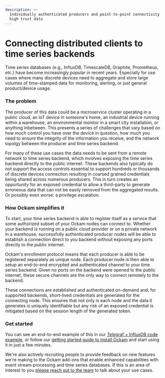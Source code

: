 ```yaml
---
description: >-
  Individually authenticated producers and point-to-point connectivity to ensure
  high trust data
---
```


# Connecting distributed clients to time series backends

Time series databases (e.g., InfluxDB, TimescaleDB, Graphite, Prometheus, etc.) have become increasingly popular in recent years. Especially for use cases where many discrete devices need to aggregate and store large volumes of time-stamped data for monitoring, alerting, or just general product/device usage.

### The problem

The producer of this data could be a microservice cluster operating in a public cloud, an IoT device in someone's home, an industrial device running within a warehouse, an environmental monitor in a smart city installation, or anything inbetween. This presents a series of challenges that vary based on how much control you have over the device in question, how much you need to ensure the integrity of the information you receive, and the network topolgy between the producer and time series backend.

For many of these use cases the data needs to be sent from a remote network to time series backend, which involves exposing the time series backend directly to the public internet. These backends also typically do not support the access controls essential to support hundreds or thousands of discrete devices connection resulting in coarsed grained credentials being shared across numerous producers. This in turn creates an opportunity for an exposed credential to allow a third-party to generate erroneous data that can not be easily removed from the aggregated results. Or possibly even worse: a privilege escalation.

### How Ockam simplifies it

To start, your time series backend is able to register itself as a service that some authorized subset of your Ockam nodes can connect to. Whether your backend is running on a public cloud provider or on a private network in a warehouse, successfully authenticated producer nodes will be able to establish a connection direct to you backend without exposing any ports directly to the public internet.

Ockam's enrollment protocol means that each producer is able to be registered separately as unique node. Each producer node is then able to setup an end-to-end encrypted and authenticated channel to your time series backend. Given no ports on the backend were opened to the public internet, these secure channels are the only way to connect remotely to the backend.&#x20;

These connections are established and authenticated on-demand and, for supported backends, short-lived credentials are generated for the connecting node. This ensures that not only is each node and the data it generates is uniquely identifiable but any risk of an exposed credential is mitigated based on the session length of the generated token.

### Get started

You can see an end-to-end example of this in our [Telegraf + InfluxDB code example](../code-examples/telegraf-+-influxdb.md), or follow our [getting started guide to install Ockam](../#quick-start) and start using it in just a few minutes.

We're also actively recruiting people to provide feedback on new features we're making to the Ockam add-ons that enable enhanced capabilities with event stream processing and time series databases. If this is an area of interest to you [please reach out to the team](https://www.ockam.io/contact/form) to talk about your use cases.
